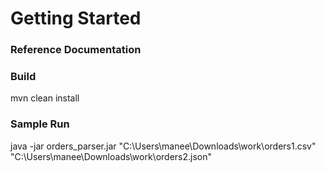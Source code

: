 # Getting Started

### Reference Documentation

### Build
mvn clean install

### Sample Run
java -jar orders_parser.jar "C:\\Users\\manee\\Downloads\\work\\orders1.csv" "C:\\Users\\manee\\Downloads\\work\\orders2.json"
